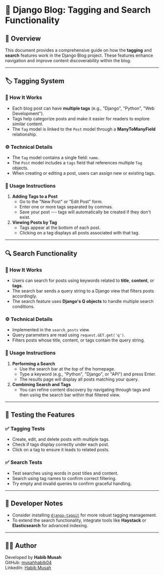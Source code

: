 # 📝 Django Blog: Tagging and Search Functionality

## 📌 Overview

This document provides a comprehensive guide on how the **tagging** and
**search** features work in the Django Blog project. These features
enhance navigation and improve content discoverability within the blog.

------------------------------------------------------------------------

## 🏷️ Tagging System

### 🔧 How It Works

-   Each blog post can have **multiple tags** (e.g., "Django", "Python",
    "Web Development").
-   Tags help categorize posts and make it easier for readers to explore
    similar content.
-   The `Tag` model is linked to the `Post` model through a
    **ManyToManyField** relationship.

### ⚙️ Technical Details

-   The `Tag` model contains a single field: `name`.
-   The `Post` model includes a `tags` field that references multiple
    `Tag` objects.
-   When creating or editing a post, users can assign new or existing
    tags.

### 🧭 Usage Instructions

1.  **Adding Tags to a Post**
    -   Go to the "New Post" or "Edit Post" form.
    -   Enter one or more tags separated by commas.
    -   Save your post --- tags will automatically be created if they
        don't exist.
2.  **Viewing Posts by Tag**
    -   Tags appear at the bottom of each post.
    -   Clicking on a tag displays all posts associated with that tag.

------------------------------------------------------------------------

## 🔍 Search Functionality

### 🔧 How It Works

-   Users can search for posts using keywords related to **title**,
    **content**, or **tags**.
-   The search bar sends a query string to a Django view that filters
    posts accordingly.
-   The search feature uses **Django's Q objects** to handle multiple
    search conditions.

### ⚙️ Technical Details

-   Implemented in the `search_posts` view.
-   Query parameters are read using `request.GET.get('q')`.
-   Filters posts whose title, content, or tags contain the query
    string.

### 🧭 Usage Instructions

1.  **Performing a Search**
    -   Use the search bar at the top of the homepage.
    -   Type a keyword (e.g., "Python", "Django", or "API") and press
        Enter.
    -   The results page will display all posts matching your query.
2.  **Combining Search and Tags**
    -   You can refine content discovery by navigating through tags and
        then using the search bar within that filtered view.

------------------------------------------------------------------------

## 🧪 Testing the Features

### ✅ Tagging Tests

-   Create, edit, and delete posts with multiple tags.
-   Check if tags display correctly under each post.
-   Click on a tag to ensure it leads to related posts.

### ✅ Search Tests

-   Test searches using words in post titles and content.
-   Search using tag names to confirm correct filtering.
-   Try empty and invalid queries to confirm graceful handling.

------------------------------------------------------------------------

## 📘 Developer Notes

-   Consider installing
    [`django-taggit`](https://django-taggit.readthedocs.io/) for more
    robust tagging management.
-   To extend the search functionality, integrate tools like
    **Haystack** or **Elasticsearch** for advanced indexing.

------------------------------------------------------------------------

## 🧑‍💻 Author

Developed by **Habib Musah**\
GitHub: [musahhabib04](https://github.com/musahhabib04)\
LinkedIn: [Habib
Musah](https://www.linkedin.com/in/habib-musah-5498bb161)
